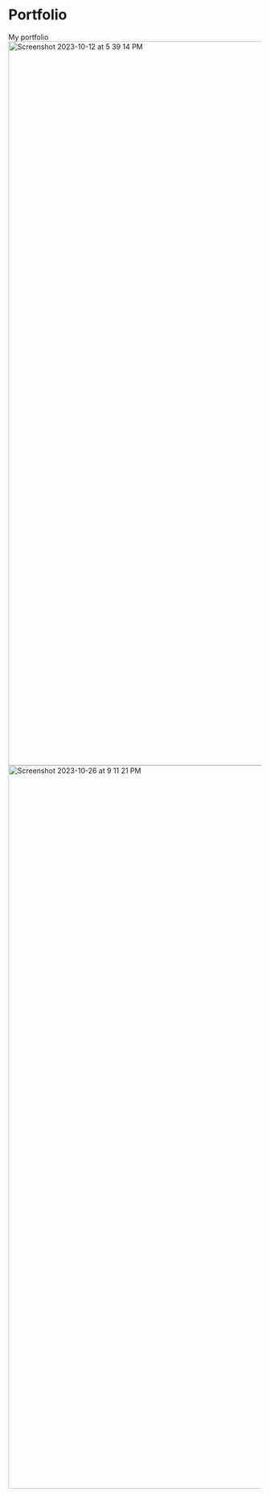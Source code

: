 # Portfolio
My portfolio
<img width="1440" alt="Screenshot 2023-10-12 at 5 39 14 PM" src="https://github.com/AlonaVladymyrovaTrinity/portfolio/assets/2952900/96c7a6a6-8a79-49ed-95e6-d1b6b7cc88e8">
<img width="1439" alt="Screenshot 2023-10-26 at 9 11 21 PM" src="https://github.com/AlonaVladymyrovaTrinity/portfolio/assets/2952900/d262bcbb-8710-4cba-95f7-85228fad29a9">

